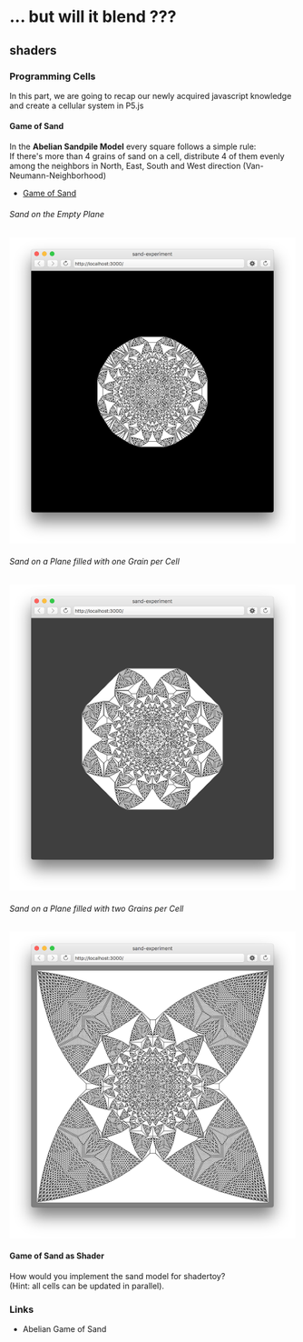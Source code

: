 # ... but will it blend ???
## shaders

### Programming Cells

In this part, we are going to recap our newly acquired javascript knowledge
and create a cellular system in P5.js

#### Game of Sand ####

In the **Abelian Sandpile Model** every square follows a simple rule:  
If there's more than 4 grains of sand on a cell, distribute 4 of them evenly among the neighbors in North, East, South and West direction (Van-Neumann-Neighborhood)

* [Game of Sand](../examples/p5js/sand-experiment)

###### Sand on the Empty Plane ######
![](../examples/p5js/sand-experiment-screenshot-1.png)

###### Sand on a Plane filled with one Grain per Cell ######
![](../examples/p5js/sand-experiment-screenshot-2.png)

###### Sand on a Plane filled with two Grains per Cell ######
![](../examples/p5js/sand-experiment-screenshot-3.png)

#### Game of Sand as Shader

How would you implement the sand model for shadertoy?  
(Hint: all cells can be updated in parallel).

### Links

* Abelian Game of Sand